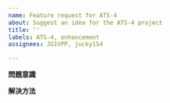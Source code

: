 ```yaml
---
name: Feature request for ATS-4
about: Suggest an idea for the ATS-4 project
title: ''
labels: ATS-4, enhancement
assignees: JG1VPP, jucky154

---
```


**問題意識**

**解決方法**
